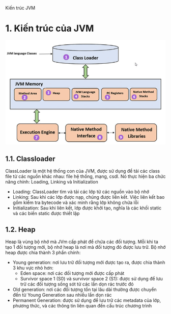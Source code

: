 Kiến trúc JVM

# 1. Kiến trúc của JVM

![alt text](images/jvm.png)

## 1.1. Classloader

ClassLoader là một hệ thống con của JVM, được sử dụng để tải các class file từ các nguồn khác nhau: file hệ thống, mạng, csdl. Nó thực hiện ba chức năng chính: Loading, Linking và Initialization

- Loading: ClassLoader tìm và tải các lớp từ các nguồn vào bộ nhớ
- Linking: Sau khi các lớp được nạp, chúng được liên kết. Việc liên kết bao gồm kiểm tra bytecode và xác minh rằng lớp không chứa lỗi
- Initialization: Sau khi liên kết, lớp được khởi tạo, nghĩa là các khối static và các biến static được thiết lập

## 1.2. Heap

Heap là vùng bộ nhớ mà JVm cấp phát để chứa các đối tượng. Mỗi khi ta tạo 1 đối tượng mới, bộ nhớ heap là nơi mà đối tượng đó được lưu trữ. Bộ nhớ heap được chia thành 3 phần chính:

- Young generation: nơi lưu trữ đối tượng mới được tạo ra, được chia thành 3 khu vực nhỏ hơn:
  - Eden space: nơi các đối tượng mới được cấp phát
  - Survivor space 1 (S0) và survivor space 2 (S1): được sử dụng để lưu trữ các đối tượng sống sót từ các lần dọn rác trước đó
- Old generation: nơi các đối tượng tồn tại lâu dài thường được chuyển đến từ Young Generation sau nhiều lần dọn rác
- Permanent Generation: được sử dụng để lưu trữ các metadata của lớp, phương thức, và các thông tin liên quan đến cấu trúc chương trình
